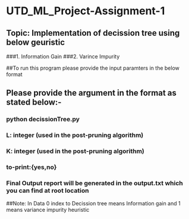# UTD_ML_Project-Assignment-1 

## Topic: Implementation of decission tree using below geuristic
###1. Information Gain
###2. Varince Impurity

##To run this program please provide the input  paramters in the below format

  ## Please provide the argument in the format as stated below:-
  ###  python decissionTree.py <L> <K> <training-dataSet-path> <validation-dataSet-path> <test-dataSet-path> <to-print>
  ###      L: integer (used in the post-pruning algorithm)
  ###      K: integer (used in the post-pruning algorithm)
  ###      to-print:{yes,no}  ###

### Final Output report will be generated in the output.txt which you can find at root location 

##Note: In Data 0 index to Decission tree means Information gain and 1 means variance impurity heuristic
